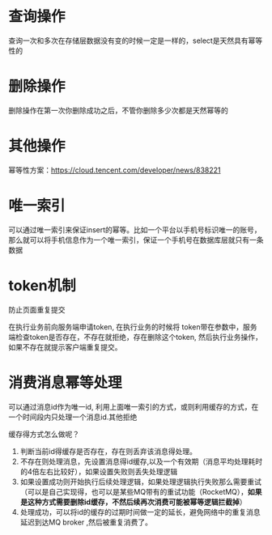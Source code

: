 # 查询操作

查询一次和多次在存储层数据没有变的时候一定是一样的，select是天然具有幂等性的

# 删除操作

删除操作在第一次你删除成功之后，不管你删除多少次都是天然幂等的

# 其他操作

幂等性方案：https://cloud.tencent.com/developer/news/838221

# 唯一索引

可以通过唯一索引来保证insert的幂等。比如一个平台以手机号标识唯一的账号，那么就可以将手机信息作为一个唯一索引，保证一个手机号在数据库层就只有一条数据

# token机制

防止页面重复提交

在执行业务前向服务端申请token, 在执行业务的时候将 token带在参数中，服务端检查token是否存在，不存在就拒绝，存在删除这个token, 然后执行业务操作，如果不存在就提示客户端重复提交。

# 消费消息幂等处理

可以通过消息id作为唯一id, 利用上面唯一索引的方式，或则利用缓存的方式，在一个时间段内只处理一个消息id.其他拒绝

缓存得方式怎么做呢？ 

1. 判断当前id得缓存是否存在，存在则丢弃该消息得处理。
2. 不存在则处理消息，先设置消息得id缓存,以及一个有效期（消息平均处理耗时的4倍左右比较好），如果设置失败则丢失处理逻辑
3. 如果设置成功则开始执行后续处理逻辑，如果处理逻辑执行失败那么需要重试（可以是自己实现得，也可以是某些MQ带有的重试功能（RocketMQ），**如果是这种方式需要删除id缓存，不然后续再次消费可能被幂等逻辑拦截掉**）
4. 处理成功，可以将id的缓存的过期时间做一定的延长，避免网络中的重复消息延迟到达MQ broker ,然后被重复消费了。



